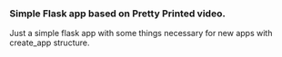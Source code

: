 ### Simple Flask app based on Pretty Printed video.

Just a simple flask app with some things necessary for new apps with create_app structure.